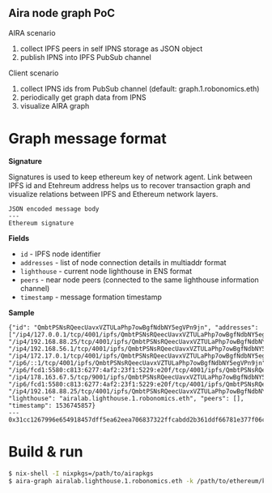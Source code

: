Aira node graph PoC
-------------------

AIRA scenario

1. collect IPFS peers in self IPNS storage as JSON object
2. publish IPNS into IPFS PubSub channel

Client scenario

1. collect IPNS ids from PubSub channel (default: graph.1.robonomics.eth)
2. periodically get graph data from IPNS
3. visualize AIRA graph

Graph message format 
====================

**Signature**

Signatures is used to keep ethereum key of network agent. Link between IPFS id and Etehreum address helps us to recover transaction graph and visualize relations between IPFS and Ethereum network layers.

```
JSON encoded message body
---
Ethereum signature
```

**Fields**

* `id` - IPFS node identifier
* `addresses` - list of node connection details in multiaddr format 
* `lighthouse` - current node lighthouse in ENS format
* `peers` - near node peers (connected to the same lighthouse information channel)
* `timestamp` - message formation timestamp

**Sample**

```
{"id": "QmbtPSNsRQeecUavxVZTULaPhp7owBgfNdbNY5egVPn9jn", "addresses": ["/ip4/127.0.0.1/tcp/4001/ipfs/QmbtPSNsRQeecUavxVZTULaPhp7owBgfNdbNY5egVPn9jn", "/ip4/192.168.88.25/tcp/4001/ipfs/QmbtPSNsRQeecUavxVZTULaPhp7owBgfNdbNY5egVPn9jn", "/ip4/192.168.56.1/tcp/4001/ipfs/QmbtPSNsRQeecUavxVZTULaPhp7owBgfNdbNY5egVPn9jn", "/ip4/172.17.0.1/tcp/4001/ipfs/QmbtPSNsRQeecUavxVZTULaPhp7owBgfNdbNY5egVPn9jn", "/ip6/::1/tcp/4001/ipfs/QmbtPSNsRQeecUavxVZTULaPhp7owBgfNdbNY5egVPn9jn", "/ip6/fcd1:5580:c813:6277:4af2:23f1:5229:e20f/tcp/4001/ipfs/QmbtPSNsRQeecUavxVZTULaPhp7owBgfNdbNY5egVPn9jn", "/ip4/178.163.67.5/tcp/9001/ipfs/QmbtPSNsRQeecUavxVZTULaPhp7owBgfNdbNY5egVPn9jn", "/ip6/fcd1:5580:c813:6277:4af2:23f1:5229:e20f/tcp/4001/ipfs/QmbtPSNsRQeecUavxVZTULaPhp7owBgfNdbNY5egVPn9jn", "/ip4/192.168.88.25/tcp/4001/ipfs/QmbtPSNsRQeecUavxVZTULaPhp7owBgfNdbNY5egVPn9jn"], "lighthouse": "airalab.lighthouse.1.robonomics.eth", "peers": [], "timestamp": 1536745857}
---
0x31cc1267996e654918457dff5ea62eea706837322ffcabdd2b361ddf66781e377f06c983e4e255f839b96bac505e584d985e0ea226848b38002c429cfad77fb91c
```

Build & run
===========

```bash
$ nix-shell -I nixpkgs=/path/to/airapkgs
$ aira-graph airalab.lighthouse.1.robonomics.eth -k /path/to/ethereum/key -w /path/to/ethereum/password
```
